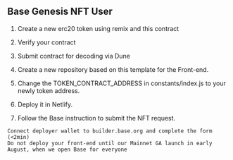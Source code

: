 ## Base Genesis NFT User
1. Create a new erc20 token using remix and this contract

2. Verify your contract
3. Submit contract for decoding via Dune
4. Create a new repository based on this template for the Front-end.
5. Change the TOKEN_CONTRACT_ADDRESS in constants/index.js to your newly token address.
6. Deploy it in Netlify.
7. Follow the Base instruction to submit the NFT request.

```
Connect deployer wallet to builder.base.org and complete the form (<2min)
Do not deploy your front-end until our Mainnet GA launch in early August, when we open Base for everyone
```
